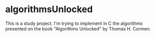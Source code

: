 # algorithmsUnlocked

This is a study project. I'm trying to implement in C the algorithms presented on the book "Algorithms Unlocked" by Thomas H. Cormen.

